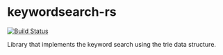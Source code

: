 # keywordsearch-rs

[![Build Status](https://travis-ci.org/aserebryakov/keywordsearch-rs.svg?branch=master)](https://travis-ci.org/aserebryakov/keywordsearch-rs)

Library that implements the keyword search using the trie data structure.

